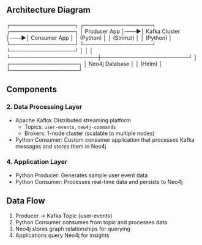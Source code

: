 ## Architecture Diagram

┌─────────────────┐ ┌──────────────────┐ ┌─────────────────┐
│ Producer App │───▶│ Kafka Cluster │───▶│ Consumer App │
│ (Python) │ │ (Strimzi) │ │ (Python) │
└─────────────────┘ └──────────────────┘ └─────────────────┘
│ │ │
└───────────────────────┼───────────────────────┘
│
┌──────────────────┐
│ Neo4j Database │
│ (Helm) │
└──────────────────┘

## Components

### 2. Data Processing Layer

- Apache Kafka: Distributed streaming platform
  - Topics: `user-events`, `neo4j-commands`
  - Brokers: 1-node cluster (scalable to multiple nodes)
- Python Consumer: Custom consumer application that processes Kafka messages and stores them in Neo4j

### 4. Application Layer

- Python Producer: Generates sample user event data
- Python Consumer: Processes real-time data and persists to Neo4j

## Data Flow

1. Producer → Kafka Topic (user-events)
2. Python Consumer consumes from topic and processes data
3. Neo4j stores graph relationships for querying
4. Applications query Neo4j for insights
